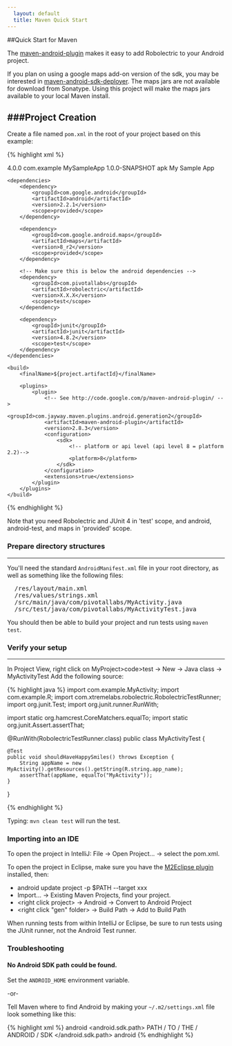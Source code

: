 ```yaml
---
  layout: default
  title: Maven Quick Start
---
```


##Quick Start for Maven

The [maven-android-plugin](http://code.google.com/p/maven-android-plugin/) makes it easy to add Robolectric to your
Android project. 

If you plan on using a google maps add-on version of the sdk, you may be interested in [maven-android-sdk-deployer](https://github.com/mosabua/maven-android-sdk-deployer). The maps jars are not available for download from Sonatype. Using this project will make the maps jars available to your local Maven install. 

###Project Creation
----------------------
Create a file named <code>pom.xml</code> in the root of your project based on this example:

{% highlight xml %}
<?xml version="1.0" encoding="UTF-8"?>
<project xmlns="http://maven.apache.org/POM/4.0.0"
 xmlns:xsi="http://www.w3.org/2001/XMLSchema-instance"
 xsi:schemaLocation="http://maven.apache.org/POM/4.0.0 http://maven.apache.org/maven-v4_0_0.xsd">
    <modelVersion>4.0.0</modelVersion>
    <groupId>com.example</groupId>
    <artifactId>MySampleApp</artifactId>
    <version>1.0.0-SNAPSHOT</version>
    <packaging>apk</packaging>
    <name>My Sample App</name>

    <dependencies>
        <dependency>
            <groupId>com.google.android</groupId>
            <artifactId>android</artifactId>
            <version>2.2.1</version>
            <scope>provided</scope>
        </dependency>

        <dependency>
            <groupId>com.google.android.maps</groupId>
            <artifactId>maps</artifactId>
            <version>8_r2</version>
            <scope>provided</scope>
        </dependency>

        <!-- Make sure this is below the android dependencies -->
        <dependency>
            <groupId>com.pivotallabs</groupId>
            <artifactId>robolectric</artifactId>
            <version>X.X.X</version>
            <scope>test</scope>
        </dependency>

        <dependency>
            <groupId>junit</groupId>
            <artifactId>junit</artifactId>
            <version>4.8.2</version>
            <scope>test</scope>
        </dependency>
    </dependencies>

    <build>
        <finalName>${project.artifactId}</finalName>

        <plugins>
            <plugin>
                <!-- See http://code.google.com/p/maven-android-plugin/ -->
                <groupId>com.jayway.maven.plugins.android.generation2</groupId>
                <artifactId>maven-android-plugin</artifactId>
                <version>2.8.3</version>
                <configuration>
                    <sdk>
                        <!-- platform or api level (api level 8 = platform 2.2)-->
                        <platform>8</platform>
                    </sdk>
                </configuration>
                <extensions>true</extensions>
            </plugin>
        </plugins>
    </build>
</project>
{% endhighlight %}

Note that you need Robolectric and JUnit 4 in 'test' scope, and android, android-test, and maps in 'provided' scope.


### Prepare directory structures
------------------------------
You'll need the standard <code>AndroidManifest.xml</code> file in your root directory, as well as something like
the following files:
<pre>
  /res/layout/main.xml
  /res/values/strings.xml
  /src/main/java/com/pivotallabs/MyActivity.java
  /src/test/java/com/pivotallabs/MyActivityTest.java
</pre>

You should then be able to build your project and run tests using <code>maven test</code>.

### Verify your setup
--------------------------------------------------------------------------------------------
In Project View, right click on MyProject>code>test -> New -> Java class ->  MyActivityTest
Add the following source:

{% highlight java %}
import com.example.MyActivity;
import com.example.R;
import com.xtremelabs.robolectric.RobolectricTestRunner;
import org.junit.Test;
import org.junit.runner.RunWith;

import static org.hamcrest.CoreMatchers.equalTo;
import static org.junit.Assert.assertThat;

@RunWith(RobolectricTestRunner.class)
public class MyActivityTest {

    @Test
    public void shouldHaveHappySmiles() throws Exception {
        String appName = new MyActivity().getResources().getString(R.string.app_name);
        assertThat(appName, equalTo("MyActivity"));
    }
}

{% endhighlight %}

Typing: <code>mvn clean test</code> will run the test.

### Importing into an IDE

To open the project in IntelliJ: File -> Open Project... -> select the pom.xml.

To open the project in Eclipse, make sure you have the
[M2Eclipse plugin](http://m2eclipse.sonatype.org/installing-m2eclipse.html) installed, then:
*  android update project -p $PATH --target xxx
* Import... -> Existing Maven Projects, find your project.
* &lt;right click project&gt; -> Android -> Convert to Android Project
* &lt;right click "gen" folder&gt; -> Build Path -> Add to Build Path

When running tests from within IntelliJ or Eclipse, be sure to run tests using the JUnit runner, not the Android Test
runner.

### Troubleshooting

#### No Android SDK path could be found.

Set the `ANDROID_HOME` environment variable.

-or-

Tell Maven where to find Android by making your `~/.m2/settings.xml` file look something like this:

{% highlight xml %}
    <settings xmlns="http://maven.apache.org/SETTINGS/1.0.0"
        xmlns:xsi="http://www.w3.org/2001/XMLSchema-instance"
        xsi:schemaLocation="http://maven.apache.org/SETTINGS/1.0.0
            http://maven.apache.org/xsd/settings-1.0.0.xsd">
        <profiles>
            <profile>
                <id>android</id>
                <properties>
                    <android.sdk.path>
                        PATH / TO / THE / ANDROID / SDK
                    </android.sdk.path>
                </properties>
            </profile>
        </profiles>
        <activeProfiles>
            <!--make the profile active all the time -->
            <activeProfile>android</activeProfile>
        </activeProfiles>
    </settings>
{% endhighlight %}
